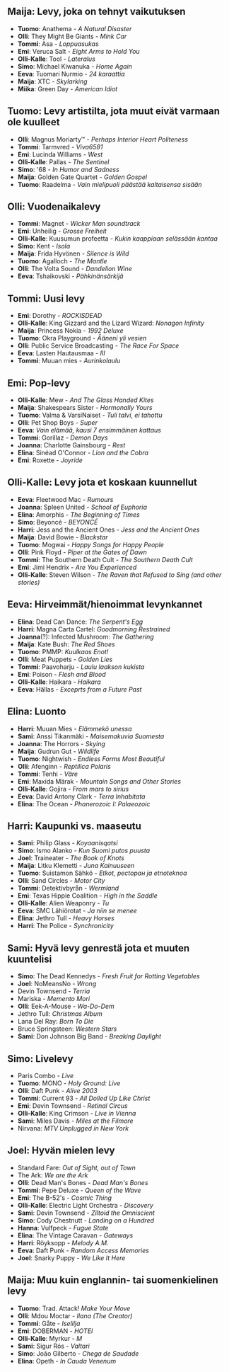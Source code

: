 ## Maija: Levy, joka on tehnyt vaikutuksen

- **Tuomo**: Anathema - _A Natural Disaster_
- **Olli**: They Might Be Giants - _Mink Car_
- **Tommi**: Asa - _Loppuasukas_
- **Emi**: Veruca Salt - _Eight Arms to Hold You_
- **Olli-Kalle**: Tool - _Lateralus_
- **Simo**: Michael Kiwanuka - _Home Again_
- **Eeva**: Tuomari Nurmio - _24 karaattia_
- **Maija**: XTC - _Skylarking_
- **Miika**: Green Day - _American Idiot_

## Tuomo: Levy artistilta, jota muut eivät varmaan ole kuulleet

- **Olli**: Magnus Moriarty™ - _Perhaps Interior Heart Politeness_
- **Tommi**: Tarmvred - _Viva6581_
- **Emi**: Lucinda Williams - _West_
- **Olli-Kalle**: Pallas - _The Sentinel_
- **Simo**: '68 - _In Humor and Sadness_
- **Maija**: Golden Gate Quartet - _Golden Gospel_ 
- **Tuomo**: Raadelma - _Vain mielipuoli päästää kaltaisensa sisään_

## Olli: Vuodenaikalevy

- **Tommi**: Magnet - _Wicker Man soundtrack_
- **Emi**: Unheilig - _Grosse Freiheit_
- **Olli-Kalle**: Kuusumun profeetta - _Kukin kaappiaan selässään kantaa_
- **Simo**: Kent - _Isola_
- **Maija**: Frida Hyvönen - _Silence is Wild_
- **Tuomo**: Agalloch - _The Mantle_
- **Olli**: The Volta Sound - _Dandelion Wine_
- **Eeva**: Tshaikovski - _Pähkinänsärkijä_

## Tommi: Uusi levy

- **Emi**: Dorothy - _ROCKISDEAD_
- **Olli-Kalle**: King Gizzard and the Lizard Wizard: _Nonagon Infinity_
- **Maija**: Princess Nokia - _1992 Deluxe_
- **Tuomo**: Okra Playground - _Ääneni yli vesien_
- **Olli**: Public Service Broadcasting - _The Race For Space_
- **Eeva**: Lasten Hautausmaa - _III_
- **Tommi**: Muuan mies - _Aurinkolaulu_

## Emi: Pop-levy

- **Olli-Kalle**: Mew - _And The Glass Handed Kites_
- **Maija**: Shakespears Sister - _Hormonally Yours_
- **Tuomo**: Valma & VarsiNaiset - _Tuli talvi, ei tahottu_
- **Olli**: Pet Shop Boys - _Super_
- **Eeva**: _Vain elämää, kausi 7 ensimmäinen kattaus_
- **Tommi**: Gorillaz - _Demon Days_
- **Joanna**: Charlotte Gainsbourg - _Rest_
- **Elina**: Sinéad O'Connor - _Lion and the Cobra_
- **Emi**:  Roxette - _Joyride_

## Olli-Kalle: Levy jota et koskaan kuunnellut

- **Eeva**: Fleetwood Mac - _Rumours_
- **Joanna**: Spleen United - _School of Euphoria_
- **Elina**: Amorphis - _The Beginning of Times_
- **Simo**: Beyoncé - _BEYONCÉ_
- **Harri**: Jess and the Ancient Ones - _Jess and the Ancient Ones_
- **Maija**: David Bowie - _Blackstar_
- **Tuomo**: Mogwai - _Happy Songs for Happy People_
- **Olli**: Pink Floyd - _Piper at the Gates of Dawn_
- **Tommi**: The Southern Death Cult - _The Southern Death Cult_
- **Emi**: Jimi Hendrix - _Are You Experienced_
- **Olli-Kalle**: Steven Wilson - _The Raven that Refused to Sing (and other stories)_

## Eeva: Hirveimmät/hienoimmat levynkannet

- **Elina**: Dead Can Dance: _The Serpent's Egg_
- **Harri**: Magna Carta Cartel: _Goodmorning Restrained_
- **Joanna**(?): Infected Mushroom: _The Gathering_
- **Maija**: Kate Bush: _The Red Shoes_
- **Tuomo**: PMMP: _Kuulkaas Enot!_
- **Olli**: Meat Puppets - _Golden Lies_
- **Tommi**: Paavoharju - _Laulu laakson kukista_
- **Emi**: Poison - _Flesh and Blood_
- **Olli-Kalle**: Haikara - _Haikara_
- **Eeva**: Hällas - _Exceprts from a Future Past_

## Elina: Luonto

- **Harri**: Muuan Mies - _Elämmekö unessa_
- **Sami**: Anssi Tikanmäki - _Maisemakuvia Suomesta_
- **Joanna**: The Horrors - _Skying_
- **Maija**: Gudrun Gut - _Wildlife_
- **Tuomo**: Nightwish - _Endless Forms Most Beautiful_
- **Olli**: Afenginn - _Reptilica Polaris_
- **Tommi**: Tenhi - _Väre_
- **Emi**: Maxida Märak - _Mountain Songs and Other Stories_
- **Olli-Kalle**: Gojira - _From mars to sirius_
- **Eeva**: David Antony Clark - _Terra Inhabitata_
- **Elina**: The Ocean - _Phanerozoic I: Palaeozoic_

## Harri: Kaupunki vs. maaseutu

- **Sami**: Philip Glass - _Koyaanisqatsi_
- **Simo**: Ismo Alanko - _Kun Suomi putos puusta_
- **Joel**: Traineater - _The Book of Knots_
- **Maija**: Litku Klemetti - _Juna Kainuuseen_
- **Tuomo**: Suistamon Sähkö - _Etkot, pectopaн ja etnoteknoa_
- **Olli**: Sand Circles - _Motor City_
- **Tommi**: Detektivbyrån - _Wermland_
- **Emi**: Texas Hippie Coalition - _High in the Saddle_
- **Olli-Kalle**: Alien Weaponry - _Tu_
- **Eeva**: SMC Lähiörotat - _Ja niin se menee_
- **Elina**: Jethro Tull - _Heavy Horses_
- **Harri**: The Police - _Synchronicity_

## Sami: Hyvä levy genrestä jota et muuten kuuntelisi

- **Simo**: The Dead Kennedys - _Fresh Fruit for Rotting Vegetables_
- **Joel**: NoMeansNo - _Wrong_
- Devin Townsend - _Terria_
- Mariska - _Memento Mori_
- **Olli**: Eek-A-Mouse - _Wa-Do-Dem_
- Jethro Tull: _Christmas Album_
- Lana Del Ray: _Born To Die_
- Bruce Springsteen: _Western Stars_
- **Sami**: Don Johnson Big Band - _Breaking Daylight_

## Simo: Livelevy

- Paris Combo - _Live_
- **Tuomo**: MONO - _Holy Ground: Live_
- **Olli**: Daft Punk - _Alive 2003_
- **Tommi**: Current 93 - _All Dolled Up Like Christ_
- **Emi**: Devin Townsend - _Retinal Circus_
- **Olli-Kalle**: King Crimson - _Live in Vienna_
- **Sami**: Miles Davis - _Miles at the Filmore_
- Nirvana: _MTV Unplugged in New York_

## Joel: Hyvän mielen levy

- Standard Fare: _Out of Sight, out of Town_
- The Ark: _We are the Ark_
- **Olli**: Dead Man's Bones - _Dead Man's Bones_
- **Tommi**: Pepe Deluxe - _Queen of the Wave_
- **Emi**: The B-52's - _Cosmic Thing_
- **Olli-Kalle**: Electric Light Orchestra - _Discovery_
- **Sami**: Devin Townsend - _Ziltoid the Omniscient_
- **Simo**: Cody Chestnutt - _Landing on a Hundred_
- **Hanna**: Vulfpeck - _Fugue State_
- **Elina**: The Vintage Caravan - _Gateways_
- **Harri**: Röyksopp - _Melody A.M._
- **Eeva**: Daft Punk - _Random Access Memories_
- **Joel**: Snarky Puppy - _We Like It Here_

## Maija: Muu kuin englannin- tai suomenkielinen levy

- **Tuomo**: Trad. Attack! _Make Your Move_
- **Olli**: Mdou Moctar - _Ilana (The Creator)_
- **Tommi**: Gåte - _Iselilja_
- **Emi**: DOBERMAN - _HOTEI_
- **Olli-Kalle**: Myrkur - _M_
- **Sami**: Sigur Rós - _Valtari_
- **Simo**: João Gilberto - _Chega de Saudade_
- **Elina**: Opeth - _In Cauda Venenum_
